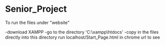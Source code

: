 # Senior_Project
To run the files under "website"

-download XAMPP
-go to the directory 'C:\xampp\htdocs'
-copy in the files directly into this directory
run localhost/Start_Page.html in chrome url to see
